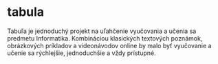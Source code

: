 # tabula
Tabuľa je jednoduchý projekt na uľahčenie vyučovania a učenia sa predmetu Informatika. Kombináciou klasických textových poznámok, obrázkových príkladov a videonávodov online by malo byť vyučovanie a učenie sa rýchlejšie, jednoduchšie a vždy prístupné.
